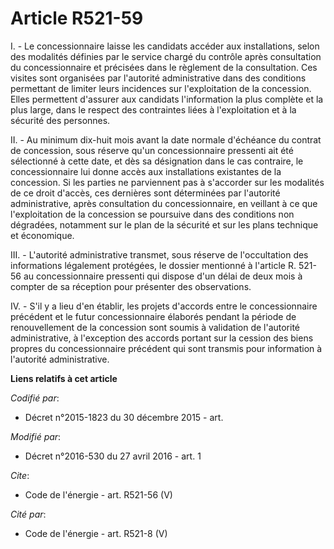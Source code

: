 # Article R521-59

I. - Le concessionnaire laisse les candidats accéder aux installations, selon des modalités définies par le service chargé du
contrôle après consultation du concessionnaire et précisées dans le règlement de la consultation. Ces visites sont organisées
par l'autorité administrative dans des conditions permettant de limiter leurs incidences sur l'exploitation de la concession.
Elles permettent d'assurer aux candidats l'information la plus complète et la plus large, dans le respect des contraintes
liées à l'exploitation et à la sécurité des personnes. 

II. - Au minimum dix-huit mois avant la date normale d'échéance du contrat de concession, sous réserve qu'un concessionnaire
pressenti ait été sélectionné à cette date, et dès sa désignation dans le cas contraire, le concessionnaire lui donne accès
aux installations existantes de la concession. Si les parties ne parviennent pas à s'accorder sur les modalités de ce droit
d'accès, ces dernières sont déterminées par l'autorité administrative, après consultation du concessionnaire, en veillant à
ce que l'exploitation de la concession se poursuive dans des conditions non dégradées, notamment sur le plan de la sécurité
et sur les plans technique et économique. 

III. - L'autorité administrative transmet, sous réserve de l'occultation des informations légalement protégées, le dossier
mentionné à l'article R. 521-56 au concessionnaire pressenti qui dispose d'un délai de deux mois à compter de sa réception
pour présenter des observations. 

IV. - S'il y a lieu d'en établir, les projets d'accords entre le concessionnaire précédent et le futur concessionnaire
élaborés pendant la période de renouvellement de la concession sont soumis à validation de l'autorité administrative, à
l'exception des accords portant sur la cession des biens propres du concessionnaire précédent qui sont transmis pour
information à l'autorité administrative.

**Liens relatifs à cet article**

_Codifié par_:

  - Décret n°2015-1823 du 30 décembre 2015 - art.

_Modifié par_:

  - Décret n°2016-530 du 27 avril 2016 - art. 1

_Cite_:

  - Code de l'énergie - art. R521-56 (V)

_Cité par_:

  - Code de l'énergie - art. R521-8 (V)
